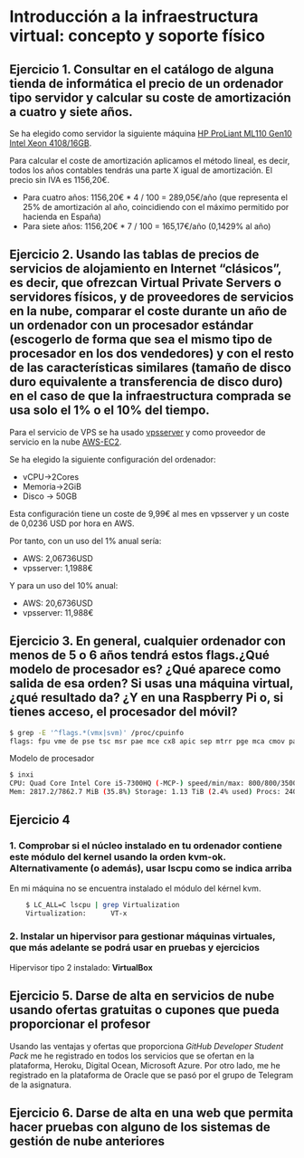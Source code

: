 # Introducción a la infraestructura virtual: concepto y soporte físico

## **Ejercicio 1**. Consultar en el catálogo de alguna tienda de informática el precio de un ordenador tipo servidor y calcular su coste de amortización a cuatro y siete años.

Se ha elegido como servidor la siguiente máquina [HP ProLiant ML110 Gen10 Intel Xeon 4108/16GB](https://www.pccomponentes.com/hp-proliant-ml110-gen10-intel-xeon-4108-16gb).

Para calcular el coste de amortización aplicamos el método lineal, es decir, todos los años contables tendrás una parte X igual de amortización. El precio sin IVA es 1156,20€.

* Para cuatro años: 1156,20€ * 4 / 100 = 289,05€/año (que representa el 25% de amortización al año, coincidiendo con el máximo permitido por hacienda en España)
* Para siete años: 1156,20€ * 7 / 100 = 165,17€/año (0,1429% al año)

## **Ejercicio 2**. Usando las tablas de precios de servicios de alojamiento en Internet “clásicos”, es decir, que ofrezcan Virtual Private Servers o servidores físicos, y de proveedores de servicios en la nube, comparar el coste durante un año de un ordenador con un procesador estándar (escogerlo de forma que sea el mismo tipo de procesador en los dos vendedores) y con el resto de las características similares (tamaño de disco duro equivalente a transferencia de disco duro) en el caso de que la infraestructura comprada se usa solo el 1% o el 10% del tiempo.

Para el servicio de VPS se ha usado [vpsserver](https://www.vpsserver.com/virtual-private-server/) y como proveedor de servicio en la nube [AWS-EC2](https://aws.amazon.com/es/ec2/pricing/on-demand/).

Se ha elegido la siguiente configuración del ordenador:

* vCPU->2Cores
* Memoria->2GiB
* Disco -> 50GB

Esta configuración tiene un coste de 9,99€ al mes en vpsserver y un coste de 0,0236 USD por hora en AWS.

Por tanto, con un uso del 1% anual sería:

* AWS: 2,06736USD
* vpsserver: 1,1988€

Y para un uso del 10% anual:

* AWS: 20,6736USD
* vpsserver: 11,988€

## **Ejercicio 3**. En general, cualquier ordenador con menos de 5 o 6 años tendrá estos flags.¿Qué modelo de procesador es? ¿Qué aparece como salida de esa orden? Si usas una máquina virtual, ¿qué resultado da? ¿Y en una Raspberry Pi o, si tienes acceso, el procesador del móvil?

``` bash
$ grep -E '^flags.*(vmx|svm)' /proc/cpuinfo
flags: fpu vme de pse tsc msr pae mce cx8 apic sep mtrr pge mca cmov pat pse36 clflush dts acpi mmx fxsr sse sse2 ss ht tm pbe syscall nx pdpe1gb rdtscp lm constant_tsc art arch_perfmon pebs bts rep_good nopl xtopology nonstop_tsc cpuid aperfmperf tsc_known_freq pni pclmulqdq dtes64 monitor ds_cpl vmx est tm2 ssse3 sdbg fma cx16 xtpr pdcm pcid sse4_1 sse4_2 x2apic movbe popcnt tsc_deadline_timer aes xsave avx f16c rdrand lahf_lm abm 3dnowprefetch cpuid_fault epb invpcid_single pti ssbd ibrs ibpb stibp tpr_shadow vnmi flexpriority ept vpid fsgsbase tsc_adjust bmi1 avx2 smep bmi2 erms invpcid mpx rdseed adx smap clflushopt intel_pt xsaveopt xsavec xgetbv1 xsaves dtherm ida arat pln pts hwp hwp_notify hwp_act_window hwp_epp md_clear flush_l1d
```

Modelo de procesador

``` bash
$ inxi
CPU: Quad Core Intel Core i5-7300HQ (-MCP-) speed/min/max: 800/800/3500 MHz Kernel: 4.15.0-64-generic x86_64 Up: 1d 9h 53m
Mem: 2817.2/7862.7 MiB (35.8%) Storage: 1.13 TiB (2.4% used) Procs: 240 Shell: zsh 5.4.2 inxi: 3.0.32
```

## **Ejercicio 4**

### 1. Comprobar si el núcleo instalado en tu ordenador contiene este módulo del kernel usando la orden kvm-ok. Alternativamente (o además), usar lscpu como se indica arriba

En mi máquina no se encuentra instalado el módulo del kérnel kvm.

``` bash
    $ LC_ALL=C lscpu | grep Virtualization
    Virtualization:      VT-x
```

### 2. Instalar un hipervisor para gestionar máquinas virtuales, que más adelante se podrá usar en pruebas y ejercicios

Hipervisor tipo 2 instalado: **VirtualBox**

## **Ejercicio 5**. Darse de alta en servicios de nube usando ofertas gratuitas o cupones que pueda proporcionar el profesor

Usando las ventajas y ofertas que proporciona *GitHub Developer Student Pack* me he registrado en todos los servicios que se ofertan en la plataforma, Heroku, Digital Ocean, Microsoft Azure. Por otro lado, me he registrado en la plataforma de Oracle que se pasó por el grupo de Telegram de la asignatura.

## **Ejercicio 6**. Darse de alta en una web que permita hacer pruebas con alguno de los sistemas de gestión de nube anteriores
